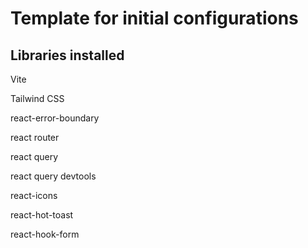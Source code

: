 # Template for initial configurations

## Libraries installed

Vite

Tailwind CSS

react-error-boundary

react router

react query

react query devtools

react-icons

react-hot-toast

react-hook-form
